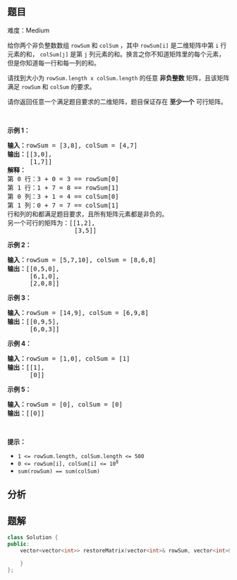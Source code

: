 
## 题目
难度：Medium
<p>给你两个非负整数数组&nbsp;<code>rowSum</code> 和&nbsp;<code>colSum</code>&nbsp;，其中&nbsp;<code>rowSum[i]</code>&nbsp;是二维矩阵中第 <code>i</code>&nbsp;行元素的和， <code>colSum[j]</code>&nbsp;是第 <code>j</code>&nbsp;列元素的和。换言之你不知道矩阵里的每个元素，但是你知道每一行和每一列的和。</p>

<p>请找到大小为&nbsp;<code>rowSum.length x colSum.length</code>&nbsp;的任意 <strong>非负整数</strong>&nbsp;矩阵，且该矩阵满足&nbsp;<code>rowSum</code> 和&nbsp;<code>colSum</code>&nbsp;的要求。</p>

<p>请你返回任意一个满足题目要求的二维矩阵，题目保证存在 <strong>至少一个</strong>&nbsp;可行矩阵。</p>

<p>&nbsp;</p>

<p><strong>示例 1：</strong></p>

<pre>
<strong>输入：</strong>rowSum = [3,8], colSum = [4,7]
<strong>输出：</strong>[[3,0],
      [1,7]]
<strong>解释：</strong>
第 0 行：3 + 0 = 3 == rowSum[0]
第 1 行：1 + 7 = 8 == rowSum[1]
第 0 列：3 + 1 = 4 == colSum[0]
第 1 列：0 + 7 = 7 == colSum[1]
行和列的和都满足题目要求，且所有矩阵元素都是非负的。
另一个可行的矩阵为：[[1,2],
                  [3,5]]
</pre>

<p><strong>示例 2：</strong></p>

<pre>
<strong>输入：</strong>rowSum = [5,7,10], colSum = [8,6,8]
<strong>输出：</strong>[[0,5,0],
      [6,1,0],
      [2,0,8]]
</pre>

<p><strong>示例 3：</strong></p>

<pre>
<strong>输入：</strong>rowSum = [14,9], colSum = [6,9,8]
<strong>输出：</strong>[[0,9,5],
      [6,0,3]]
</pre>

<p><strong>示例 4：</strong></p>

<pre>
<strong>输入：</strong>rowSum = [1,0], colSum = [1]
<strong>输出：</strong>[[1],
      [0]]
</pre>

<p><strong>示例 5：</strong></p>

<pre>
<strong>输入：</strong>rowSum = [0], colSum = [0]
<strong>输出：</strong>[[0]]
</pre>

<p>&nbsp;</p>

<p><strong>提示：</strong></p>

<ul>
	<li><code>1 &lt;= rowSum.length, colSum.length &lt;= 500</code></li>
	<li><code>0 &lt;= rowSum[i], colSum[i] &lt;= 10<sup>8</sup></code></li>
	<li><code>sum(rowSum) == sum(colSum)</code></li>
</ul>

## 分析

## 题解
```cpp
class Solution {
public:
    vector<vector<int>> restoreMatrix(vector<int>& rowSum, vector<int>& colSum) {

    }
};
```